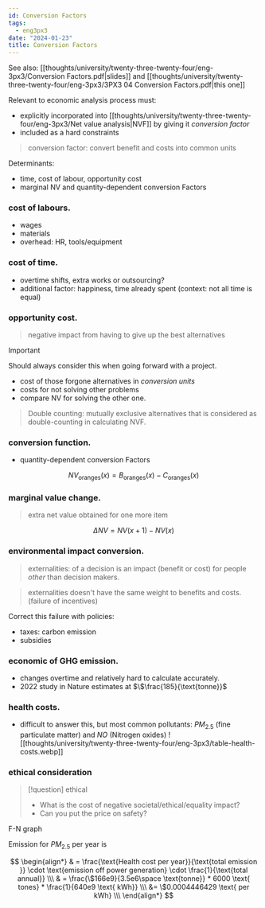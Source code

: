 ```yaml
---
id: Conversion Factors
tags:
  - eng3px3
date: "2024-01-23"
title: Conversion Factors
---
```


See also: [[thoughts/university/twenty-three-twenty-four/eng-3px3/Conversion Factors.pdf|slides]] and [[thoughts/university/twenty-three-twenty-four/eng-3px3/3PX3 04 Conversion Factors.pdf|this one]]

Relevant to economic analysis process must:

- explicitly incorporated into [[thoughts/university/twenty-three-twenty-four/eng-3px3/Net value analysis|NVF]] by giving it _conversion factor_
- included as a hard constraints

> conversion factor: convert benefit and costs into common units

Determinants:

- time, cost of labour, opportunity cost
- marginal NV and quantity-dependent conversion Factors

### cost of labours.

- wages
- materials
- overhead: HR, tools/equipment

### cost of time.

- overtime shifts, extra works or outsourcing?
- additional factor: happiness, time already spent (context: not all time is equal)

### opportunity cost.

> negative impact from having to give up the best alternatives

> [!important]
> Should always consider this when going forward with a project.

- cost of those forgone alternatives in _conversion units_
- costs for not solving other problems
- compare NV for solving the other one.

> Double counting: mutually exclusive alternatives that is considered as double-counting in calculating NVF.

### conversion function.

- quantity-dependent conversion Factors

$$
NV_{\text{oranges}}(x) = B_{\text{oranges}}(x) - C_{\text{oranges}}(x)
$$

### marginal value change.

> extra net value obtained for one more item

$$
\Delta NV = NV(x+1) - NV(x)
$$

### environmental impact conversion.

> externalities: of a decision is an impact (benefit or cost) for people _other_ than decision makers.

> externalities doesn't have the same weight to benefits and costs. (failure of incentives)

Correct this failure with policies:

- taxes: carbon emission
- subsidies

### economic of GHG emission.

- changes overtime and relatively hard to calculate accurately.
- 2022 study in Nature estimates at $\$\frac{185}{\text{tonne}}$

### health costs.

- difficult to answer this, but most common pollutants: $PM_{2.5}$ (fine particulate matter) and $NO$ (Nitrogen oxides)
  ![[thoughts/university/twenty-three-twenty-four/eng-3px3/table-health-costs.webp]]

### ethical consideration

> [!question] ethical
>
> - What is the cost of negative societal/ethical/equality impact?
> - Can you put the price on safety?

F-N graph

Emission for $PM_{2.5}$ per year is

$$
\begin{align*}
& = \frac{\text{Health cost per year}}{\text{total emission }} \cdot \text{emission off power generation} \cdot \frac{1}{\text{total annual}} \\\
& = \frac{\$166e9}{3.5e6\space \text{tonne}} * 6000 \text{ tones} * \frac{1}{640e9 \text{ kWh}} \\\
&= \$0.0004446429 \text{ per kWh} \\\
\end{align*}
$$
